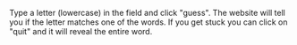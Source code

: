 Type a letter (lowercase) in the field and click "guess". The website will tell you if the letter matches one of the words. If you get stuck you can click on "quit" and it will reveal the entire word.
